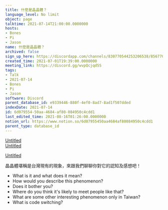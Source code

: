 ```yaml
---
title: 什麼是晶晶體？
language_level: No limit
object: page
talktime: 2021-07-14T21:00:00.0000000
hosts:
- Bones
- Pi
- Jason
name: 什麼是晶晶體？
archived: false
sign_up_here: https://discordapp.com/channels/830770544253206538/856770166356049960/860141754656620575
created_time: 2021-07-01T19:39:00.0000000
meeting_link: https://discord.gg/wvpQcjqdSS
tags:
- Talk
- 2021-07-14
- Bones
- Pi
- Jason
software: Discord
parent_database_id: e9339446-880f-4ef0-8ad7-8ad1f507dded
indexDate: 2021-07-14
id: 6d079554-50aa-4684-af80-084950c4cdd1
last_edited_time: 2021-08-16T01:26:00.0000000
notion_url: https://www.notion.so/6d07955450aa4684af80084950c4cdd1
parent_type: database_id
---
```



[Untitled](https://www.notion.so/60226399bd024bf4bf588586f8013a21)   
[Untitled](https://www.notion.so/cb083fc4f0b7459aa5afe1900ef25a1f)   

[Untitled](https://www.notion.so/482e61b02b9c4456b2b4fe86bb7544c6)   




晶晶體堪稱是台灣現有的現象，來跟我們聊聊你對它的認知及感想吧！

   - What is it and what does it mean?
   - How would you describe this phenomenon?
   - Does it bother you?
   - Where do you think it's likely to meet people like that?
   - What are some other interesting phenomenon only in Taiwan?
   - What is code switching?



